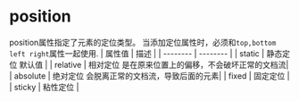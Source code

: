 # position
position属性指定了元素的定位类型。
当添加定位属性时，必须和`top,bottom left right`属性一起使用.
| 属性值   | 描述     |
| -------- | -------- |
| static   | 静态定位 默认值 |
| relative | 相对定位 是在原来位置上的偏移，不会破坏正常的文档流|
| absolute | 绝对定位 会脱离正常的文档流，导致后面的元素|
| fixed    | 固定定位 |
| sticky   | 粘性定位         |
